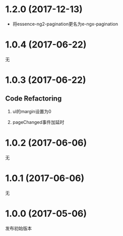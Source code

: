 # 1.2.0 (2017-12-13)

- 将essence-ng2-pagination更名为e-ngx-pagination

# 1.0.4 (2017-06-22)

无

# 1.0.3 (2017-06-22)

## Code Refactoring

1. ul的margin设置为0

2. pageChanged事件加延时

# 1.0.2 (2017-06-06)

无

# 1.0.1 (2017-06-06)

无

# 1.0.0 (2017-05-06)

发布初始版本
